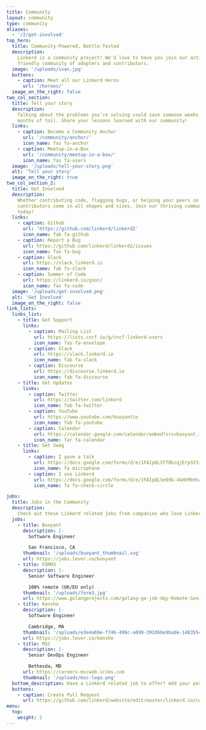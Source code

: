 ```yaml
---
title: Community
layout: community
type: community
aliases:
  - '/2/get-involved'
top_hero:
  title: Community-Powered, Battle-Tested
  description:
    Linkerd is a community project! We'd love to have you join our active and
    friendly community of adopters and contributors.
  image: '/uploads/ivan.jpg'
  buttons:
    - caption: Meet all our Linkerd Heros
      url: '/heroes/'
  image_on_the_right: false
two_col_section:
  title: Tell your story
  description:
    Talking about the problems you’re solving could save someone weeks or even
    months of toil. Share your lessons learned with our community!
  links:
    - caption: Become a Community Anchor
      url: '/community/anchor/'
      icon_name: fas fa-anchor
    - caption: Meetup-in-a-Box
      url: '/community/meetup-in-a-box/'
      icon_name: fas fa-users
  image: '/uploads/tell-your-story.png'
  alt: 'Tell your story'
  image_on_the_right: true
two_col_section_2:
  title: Get Involved
  description:
    Whether contributing code, flagging bugs, or helping your peers on Slack,
    contributors come in all shapes and sizes. Join our thriving community
    today!
  links:
    - caption: Github
      url: 'https://github.com/linkerd/linkerd2'
      icon_name: fab fa-github
    - caption: Report a Bug
      url: https://github.com/linkerd/linkerd2/issues
      icon_name: fas fa-bug
    - caption: Slack
      url: https://slack.linkerd.io
      icon_name: fab fa-slack
    - caption: Summer of Code
      url: https://linkerd.io/gsoc/
      icon_name: fas fa-code
  image: '/uploads/get-involved.png'
  alt: 'Get Involved'
  image_on_the_right: false
link_lists:
  links_list:
    - title: Get Support
      links:
        - caption: Mailing List
          url: https://lists.cncf.io/g/cncf-linkerd-users
          icon_name: fas fa-envelope
        - caption: Slack
          url: https://slack.linkerd.io
          icon_name: fab fa-slack
        - caption: Discourse
          url: https://discourse.linkerd.io
          icon_name: fab fa-discourse
    - title: Get Updates
      links:
        - caption: Twitter
          url: https://twitter.com/linkerd
          icon_name: fab fa-twitter
        - caption: YouTube
          url: https://www.youtube.com/buoyantio
          icon_name: fab fa-youtube
        - caption: Calendar
          url: https://calendar.google.com/calendar/embed?src=buoyant.io_j28ik70vrl3418f4oldkdici7o%40group.calendar.google.com
          icon_name: far fa-calendar
    - title: Get Swag
      links:
        - caption: I gave a talk
          url: https://docs.google.com/forms/d/e/1FAIpQLSffBkzqjErpSY3ibkaZhy7_9AayVlIhya-5R4DvL-Ttq_wkjA/viewform
          icon_name: fa microphone
        - caption: I use Linkerd
          url: https://docs.google.com/forms/d/e/1FAIpQLSe69G-4GmhMb9nzBO9Du0582eJJMHAmK0BQi1F23X6htsieLQ/viewform
          icon_name: fa fa-check-circle

jobs:
  title: Jobs in the Community
  description:
    Check out these Linkerd related jobs from companies who love Linkerd
  jobs:
    - title: Buoyant
      description: |-
        Software Engineer

        San Francisco, CA
      thumbnail: '/uploads/buoyant_thumbnail.svg'
      url: https://jobs.lever.co/buoyant
    - title: FORM3
      description: |-
        Senior Software Engineer

        100% remote (UK/EU only)
      thumbnail: '/uploads/form3.jpg'
      url: https://www.golangprojects.com/golang-go-job-dqy-Remote-Senior-Software-Engineer-100-remote-UK-EU-only-London-FORM3-remotework.html
    - title: Kensho
      description: |-
        Software Engineer

        Cambridge, MA
      thumbnail: '/uploads/e3e4a69e-f746-499c-a699-392d6be9bade-1483554467263.png'
      url: https://jobs.lever.co/kensho
    - title: MSC
      description: |-
        Senior DevOps Engineer

        Bethesda, MD
      url: https://careers-mscweb.icims.com
      thumbnail: '/uploads/msc-logo.png'
  bottom_description: Have a Linkerd related job to offer? Add your posting!
  buttons:
    - caption: Create Pull Request
      url: https://github.com/linkerd/website/edit/master/linkerd.io/content/community.md
menu:
  top:
    weight: 2
---
```

